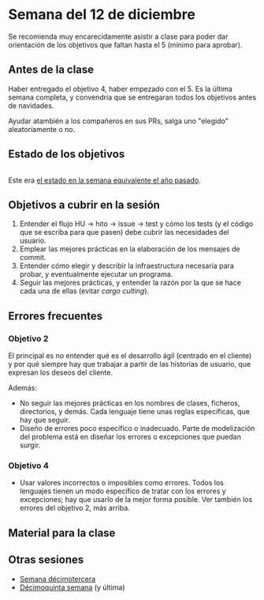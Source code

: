 # Semana del 12 de diciembre

Se recomienda muy encarecidamente asistir a clase para poder dar orientación de
los objetivos que faltan hasta el 5 (mínimo para aprobar).

## Antes de la clase

Haber entregado el objetivo 4, haber empezado con el 5. Es la última semana
completa, y convendría que se entregaran todos los objetivos antes de navidades.

Ayudar atambién a los compañeros en sus PRs, salga uno "elegido" aleatoriamente
o no.


## Estado de los objetivos

```txt

```

Este era [el estado en la semana equivalente el año
pasado](../sesiones-21-22/semana-14.md).

## Objetivos a cubrir en la sesión

1. Entender el flujo HU → hito → issue → test y cómo los tests (y el código que
   se escriba para que pasen) debe cubrir las necesidades del usuario.
2. Emplear las mejores prácticas en la elaboración de los mensajes de commit.
3. Entender cómo elegir y describir la infraestructura necesaria para probar, y
   eventualmente ejecutar un programa.
4. Seguir las mejores prácticas, y entender la razón por la que se hace cada una
   de ellas (evitar *cargo culting*).

## Errores frecuentes


### Objetivo 2

El principal es no entender qué es el desarrollo ágil (centrado en el cliente) y
por qué siempre hay que trabajar a partir de las historias de usuario, que
expresan los deseos del cliente.

Además:

* No seguir las mejores prácticas en los nombres de clases, ficheros,
  directorios, y demás. Cada lenguaje tiene unas reglas específicas, que hay que
  seguir.
* Diseño de errores poco específico o inadecuado. Parte de modelización del
  problema está en diseñar los errores o excepciones que puedan surgir.


### Objetivo 4

* Usar valores incorrectos o imposibles como errores. Todos los lenguajes tienen
  un modo específico de tratar con los errores y excepciones; hay que usarlo de
  la mejor forma posible. Ver también los errores del objetivo 2, más arriba.

## Material para la clase



## Otras sesiones

* [Semana décimotercera](semana-13.md)
* [Décimoquinta semana](semana-15.md) (y última)

